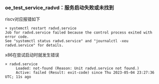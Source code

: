 ### oe_test_service_radvd：服务启动失败或未找到

riscv对应报错如下

```
+ systemctl restart radvd.service
Job for radvd.service failed because the control process exited with error code.
See "systemctl status radvd.service" and "journalctl -xeu radvd.service" for details.
```

x86在尝试启动时就发生错误

```
× radvd.service
     Loaded: not-found (Reason: Unit radvd.service not found.)
     Active: failed (Result: exit-code) since Thu 2023-05-04 23:27:36 UTC; 11s ago
```

